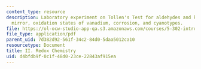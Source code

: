 ```yaml
---
content_type: resource
description: Laboratory experiment on Tollen's Test for aldehydes and ketones, a copper
  mirror, oxidation states of vanadium, corrosion, and cyanotypes.
file: https://ol-ocw-studio-app-qa.s3.amazonaws.com/courses/5-302-introduction-to-experimental-chemistry-january-iap-2005/d4bfdb9f0c1f48d023ce22843af915ea_II_Redox_chem_2005b.pdf
file_type: application/pdf
parent_uid: 7d382d92-561f-34c2-84d0-5daa5012ca10
resourcetype: Document
title: II. Redox Chemistry
uid: d4bfdb9f-0c1f-48d0-23ce-22843af915ea
---
```


